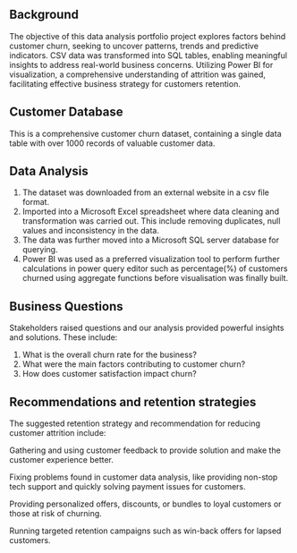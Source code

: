 ## Background

The objective of this data analysis portfolio project explores factors behind customer churn, seeking to uncover patterns, trends and predictive indicators. CSV data was transformed into SQL tables, enabling meaningful insights to address real-world business concerns. Utilizing Power BI for visualization, a comprehensive understanding of attrition was gained, facilitating effective business strategy for customers retention. 

## Customer Database 
This is a comprehensive customer churn dataset, containing a single data table with over 1000 records of valuable customer data. 



## Data Analysis 
1. The dataset was downloaded from an external website in a csv file format. 
2. Imported into a Microsoft Excel spreadsheet where data cleaning and transformation was carried out. This include removing duplicates, null values and inconsistency in the data.
3. The data was further moved into a Microsoft SQL server database for querying.
4. Power BI was used as a preferred visualization tool to perform further calculations in power query editor such as percentage(%) of customers churned using aggregate functions before visualisation was finally built. 


## Business Questions
Stakeholders raised questions and our analysis provided powerful insights and solutions. These include:
1. What is the overall churn rate for the business?
2. What were the main factors contributing to customer churn?
3. How does customer satisfaction impact churn?
 

## Recommendations and retention strategies 

The suggested retention strategy and recommendation for reducing customer attrition include:

Gathering and using customer feedback to provide solution and make the customer experience better.

Fixing problems found in customer data analysis, like providing non-stop tech support and quickly solving payment issues for customers.

Providing personalized offers, discounts, or bundles to loyal customers or those at risk of churning.

Running targeted retention campaigns such as win-back offers for lapsed customers.
